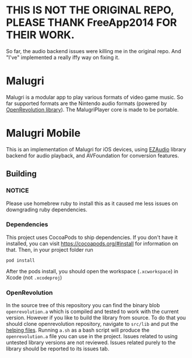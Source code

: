 # THIS IS NOT THE ORIGINAL REPO, PLEASE THANK FreeApp2014 FOR THEIR WORK.
So far, the audio backend issues were killing me in the original repo. And "I've" implemented a really iffy way on fixing it.

# Malugri
Malugri is a modular app to play various formats of video game music. So far supported formats are the Nintendo audio formats (powered by [OpenRevolution library](https://github.com/ic-scm/OpenRevolution)). The MalugriPlayer core is made to be portable.

# Malugri Mobile
This is an implementation of Malugri for iOS devices, using [EZAudio](https://github.com/syedhali/EZAudio) library backend for audio playback, and AVFoundation for conversion features.

## Building
### NOTICE 
Please use homebrew ruby to install this as it caused me less issues on downgrading ruby dependencies.
### Dependencies
This project uses CocoaPods to ship dependencies. If you don't have it installed, you can visit https://cocoapods.org/#install for information on that. Then, in your project folder run
```
pod install
```
After the pods install, you should open the workspace (`.xcworkspace`) in Xcode (not `.xcodeproj`)
### OpenRevolution
In the source tree of this repository you can find the binary blob `openrevolution.a` which is compiled and tested to work with the current version. However if you like to build the library from source. To do that you should clone openrevolution repository, navigate to `src/lib` and put the [helping files](https://gist.github.com/FreeApp2014/132addc07f2148488127f32520a56f98). Running `a.sh` as a bash script will produce the `openrevolution.a` file you can use in the project. Issues related to using untested library versions are not reviewed. Issues related purely to the library should be reported to its issues tab.
